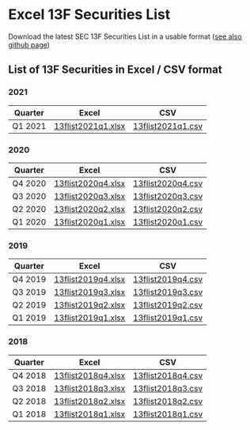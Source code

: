 # Excel 13F Securities List
Download the latest SEC 13F Securities List in a usable format ([see also github page](https://scuba-dev.github.io/13F/))

## List of 13F Securities in Excel / CSV format

### 2021

| Quarter | Excel | CSV |
|---------|------------------------------------------|---------------|
| Q1 2021 | [13flist2021q1.xlsx](https://bit.ly/3sdmjmN) | [13flist2021q1.csv](https://bit.ly/3g1Zjoo) |

### 2020

| Quarter | Excel | CSV |
|---------|------------------------------------------|---------------|
| Q4 2020 | [13flist2020q4.xlsx](https://bit.ly/2XxTgxm) | [13flist2020q4.csv](https://bit.ly/3oA72vA) |
| Q3 2020 | [13flist2020q3.xlsx](https://bit.ly/3dXNexr) | [13flist2020q3.csv](https://bit.ly/35SVLy8) |
| Q2 2020 | [13flist2020q2.xlsx](https://bit.ly/3kFkSuo) | [13flist2020q2.csv](https://bit.ly/2Jh3Xk5) |
| Q1 2020 | [13flist2020q1.xlsx](https://bit.ly/3mnIJ2y) | [13flist2020q1.csv](https://bit.ly/3ebMBjZ) |

### 2019

| Quarter | Excel | CSV |
|---------|------------------------------------------|---------------|
| Q4 2019 | [13flist2019q4.xlsx](https://bit.ly/35z4HZo) | [13flist2019q4.csv](https://bit.ly/2Gd5jLE) |
| Q3 2019 | [13flist2019q3.xlsx](https://bit.ly/37EGTWB) | [13flist2019q3.csv](https://bit.ly/3jK1F9V) |
| Q2 2019 | [13flist2019q2.xlsx](https://bit.ly/35pPQQQ) | [13flist2019q2.csv](https://bit.ly/34HnmD0) |
| Q1 2019 | [13flist2019q1.xlsx](https://bit.ly/31FqWvv) | [13flist2019q1.csv](https://bit.ly/34HJ9dW) |

### 2018

| Quarter | Excel | CSV |
|---------|------------------------------------------|---------------|
| Q4 2018 | [13flist2018q4.xlsx](https://bit.ly/35yisaU) | [13flist2018q4.csv](https://bit.ly/3oHrLxX) |
| Q3 2018 | [13flist2018q3.xlsx](https://bit.ly/3ok1kyd) | [13flist2018q3.csv](https://bit.ly/3jPysdO) |
| Q2 2018 | [13flist2018q2.xlsx](https://bit.ly/3mo4hM6) | [13flist2018q2.csv](https://bit.ly/37QWAdA) |
| Q1 2018 | [13flist2018q1.xlsx](https://bit.ly/2TkOz8l) | [13flist2018q1.csv](https://bit.ly/35RkLpp) |


